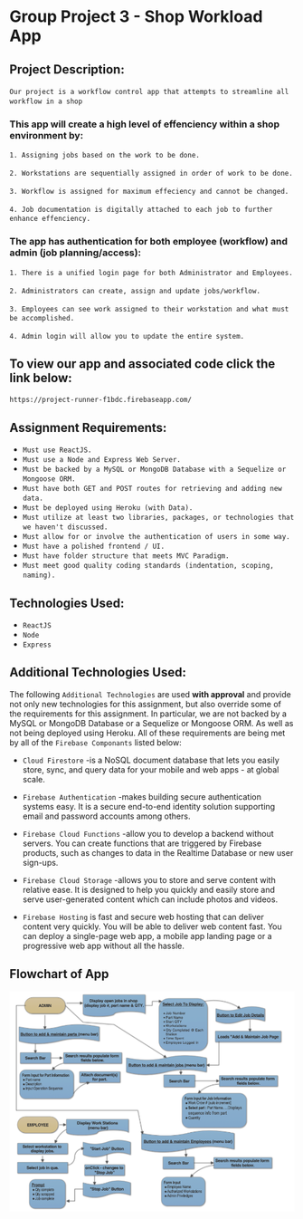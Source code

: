 # Group Project 3 - Shop Workload App

## Project Description:
   `Our project is a workflow control app that attempts to streamline all workflow in a shop`

  ### This app will create a high level of effenciency within a shop environment by:
    1. Assigning jobs based on the work to be done.

    2. Workstations are sequentially assigned in order of work to be done.

    3. Workflow is assigned for maximum effeciency and cannot be changed.

    4. Job documentation is digitally attached to each job to further enhance effenciency.

  ### The app has authentication for both employee (workflow) and admin (job planning/access):
    1. There is a unified login page for both Administrator and Employees.

    2. Administrators can create, assign and update jobs/workflow.

    3. Employees can see work assigned to their workstation and what must be accomplished.

    4. Admin login will allow you to update the entire system. 

## To view our app and associated code click the link below:
    
    https://project-runner-f1bdc.firebaseapp.com/

## Assignment Requirements: 

- `Must use ReactJS.`
- `Must use a Node and Express Web Server.`
- `Must be backed by a MySQL or MongoDB Database with a Sequelize or Mongoose ORM.`
- `Must have both GET and POST routes for retrieving and adding new data.`
- `Must be deployed using Heroku (with Data).`
- `Must utilize at least two libraries, packages, or technologies that we haven't discussed.`
- `Must allow for or involve the authentication of users in some way.`
- `Must have a polished frontend / UI.`
- `Must have folder structure that meets MVC Paradigm.`
- `Must meet good quality coding standards (indentation, scoping, naming).`

## Technologies Used:

- `ReactJS`
- `Node`
- `Express`

## Additional Technologies Used:

The following `Additional Technologies` are used **with approval** and provide 
not only new technologies for this assignment, but also override some of the
requirements for this assignment. In particular, we are not backed by a MySQL
or MongoDB Database or a Sequelize or Mongoose ORM. As well as not being deployed
using Heroku. All of these requirements are being met by all of the `Firebase Componants`
listed below:

- `Cloud Firestore` -is a NoSQL document database that lets you easily store, 
   sync, and query data for your mobile and web apps - at global scale.

- `Firebase Authentication` -makes building secure authentication systems easy. 
   It is a secure end-to-end identity solution supporting email and password 
   accounts among others.

- `Firebase Cloud Functions` -allow you to develop a backend without servers. 
   You can create functions that are triggered by Firebase products, such as 
   changes to data in the Realtime Database or new user sign-ups.

- `Firebase Cloud Storage` -allows you to store and serve content with relative 
   ease. It is designed to help you quickly and easily store and serve user-generated 
   content which can include photos and videos.

- `Firebase Hosting` is fast and secure web hosting that can deliver content 
   very quickly. You will be able to deliver web content fast. You can deploy a 
   single-page web app, a mobile app landing page or a progressive web app without 
   all the hassle.



## Flowchart of App


   ![Alt text](/client/src/components/images/flowChart.png "Optional Title")





